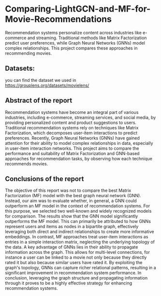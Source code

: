# Comparing-LightGCN-and-MF-for-Movie-Recommendations
Recommendation systems personalize content across industries like e-commerce and streaming. Traditional methods like Matrix Factorization predict user preferences, while Graph Neural Networks (GNNs) model complex relationships. This project compares these approaches in recommending movies.

## Datasets: 
you can find the dataset we used in https://grouplens.org/datasets/movielens/

## Abstract of the report
Recommendation systems have become an integral part of various industries, including e-commerce, streaming services, and social media, by providing personalized content and product suggestions to users. Traditional recommendation systems rely on techniques like Matrix Factorization, which decomposes user-item interactions to predict preferences. Recently, Graph Neural Networks (GNNs) have gained attention for their ability to model complex relationships in data, especially in user-item interaction networks. This project aims to compare the performance and suitability of Matrix Factorization and GNN-based approaches for recommendation tasks,  by observing how each technique recommends movies.

## Conclusions of the report
The objective of this report was not to compare the best Matrix Factorization (MF) model with the best graph neural network (GNN). Instead, our aim was to evaluate whether, in general, a GNN could outperform an MF model in the context of recommendation systems. For this purpose, we selected two well-known and widely recognized models for comparison.
The results show that the GNN model significantly outperforms the MF model. This can primarily be attributed to how GNNs represent users and items as nodes in a bipartite graph, effectively leveraging both direct and indirect relationships to create more informative embeddings. In contrast, MF approaches treat user-item interactions as entries in a simple interaction matrix, neglecting the underlying topology of the data.
A key advantage of GNNs lies in their ability to propagate information across the graph. This allows for multi-level connections, for instance a user can be linked to a movie not only because they directly rated it but also because similar users have rated it. By exploiting the graph's topology, GNNs can capture richer relational patterns, resulting in a significant improvement in recommendation system performance.
In conclusion, leveraging the graph structure and propagating information through it proves to be a highly effective strategy for enhancing recommendation systems.
